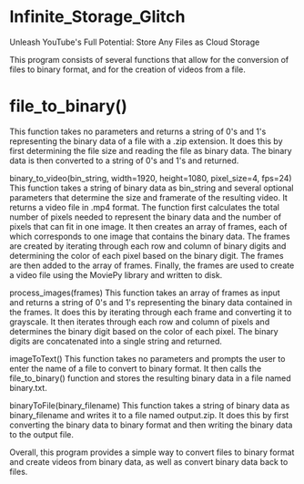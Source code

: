 # Infinite_Storage_Glitch
 Unleash YouTube's Full Potential: Store Any Files as Cloud Storage
 
This program consists of several functions that allow for the conversion of files to binary format, and for the creation of videos from a file.

# file_to_binary()
This function takes no parameters and returns a string of 0's and 1's representing the binary data of a file with a .zip extension. It does this by first determining the file size and reading the file as binary data. The binary data is then converted to a string of 0's and 1's and returned.

binary_to_video(bin_string, width=1920, height=1080, pixel_size=4, fps=24)
This function takes a string of binary data as bin_string and several optional parameters that determine the size and framerate of the resulting video. It returns a video file in .mp4 format. The function first calculates the total number of pixels needed to represent the binary data and the number of pixels that can fit in one image. It then creates an array of frames, each of which corresponds to one image that contains the binary data. The frames are created by iterating through each row and column of binary digits and determining the color of each pixel based on the binary digit. The frames are then added to the array of frames. Finally, the frames are used to create a video file using the MoviePy library and written to disk.

process_images(frames)
This function takes an array of frames as input and returns a string of 0's and 1's representing the binary data contained in the frames. It does this by iterating through each frame and converting it to grayscale. It then iterates through each row and column of pixels and determines the binary digit based on the color of each pixel. The binary digits are concatenated into a single string and returned.

imageToText()
This function takes no parameters and prompts the user to enter the name of a file to convert to binary format. It then calls the file_to_binary() function and stores the resulting binary data in a file named binary.txt.

binaryToFile(binary_filename)
This function takes a string of binary data as binary_filename and writes it to a file named output.zip. It does this by first converting the binary data to binary format and then writing the binary data to the output file.

Overall, this program provides a simple way to convert files to binary format and create videos from binary data, as well as convert binary data back to files.
